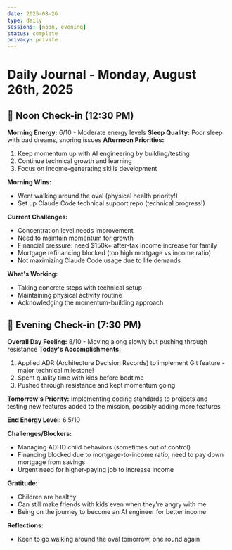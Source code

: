 ```yaml
---
date: 2025-08-26
type: daily
sessions: [noon, evening]
status: complete
privacy: private
---
```


# Daily Journal - Monday, August 26th, 2025

## 🌅 Noon Check-in (12:30 PM)
**Morning Energy:** 6/10 - Moderate energy levels
**Sleep Quality:** Poor sleep with bad dreams, snoring issues
**Afternoon Priorities:**
1. Keep momentum up with AI engineering by building/testing
2. Continue technical growth and learning
3. Focus on income-generating skills development

**Morning Wins:** 
- Went walking around the oval (physical health priority!)
- Set up Claude Code technical support repo (technical progress!)

**Current Challenges:** 
- Concentration level needs improvement
- Need to maintain momentum for growth
- Financial pressure: need $150k+ after-tax income increase for family
- Mortgage refinancing blocked (too high mortgage vs income ratio)
- Not maximizing Claude Code usage due to life demands

**What's Working:** 
- Taking concrete steps with technical setup
- Maintaining physical activity routine
- Acknowledging the momentum-building approach

## 🌙 Evening Check-in (7:30 PM)
**Overall Day Feeling:** 8/10 - Moving along slowly but pushing through resistance
**Today's Accomplishments:**
1. Applied ADR (Architecture Decision Records) to implement Git feature - major technical milestone!
2. Spent quality time with kids before bedtime
3. Pushed through resistance and kept momentum going

**Tomorrow's Priority:** Implementing coding standards to projects and testing new features added to the mission, possibly adding more features

**End Energy Level:** 6.5/10

**Challenges/Blockers:** 
- Managing ADHD child behaviors (sometimes out of control)
- Financing blocked due to mortgage-to-income ratio, need to pay down mortgage from savings
- Urgent need for higher-paying job to increase income

**Gratitude:** 
- Children are healthy
- Can still make friends with kids even when they're angry with me
- Being on the journey to become an AI engineer for better income

**Reflections:** 
- Keen to go walking around the oval tomorrow, one round again